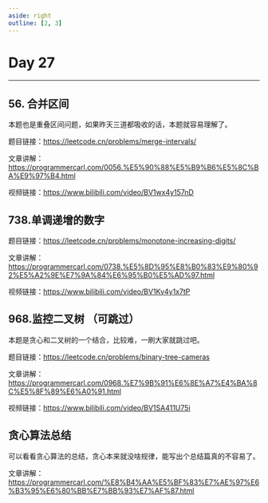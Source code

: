 ```yaml
---
aside: right
outline: [2, 3]
---
```


# Day 27

---

## 56. 合并区间

本题也是重叠区间问题，如果昨天三道都吸收的话，本题就容易理解了。

题目链接：https://leetcode.cn/problems/merge-intervals/

文章讲解：https://programmercarl.com/0056.%E5%90%88%E5%B9%B6%E5%8C%BA%E9%97%B4.html

视频链接：https://www.bilibili.com/video/BV1wx4y157nD

## 738.单调递增的数字

题目链接：https://leetcode.cn/problems/monotone-increasing-digits/

文章讲解：https://programmercarl.com/0738.%E5%8D%95%E8%B0%83%E9%80%92%E5%A2%9E%E7%9A%84%E6%95%B0%E5%AD%97.html

视频链接：https://www.bilibili.com/video/BV1Kv4y1x7tP

## 968.监控二叉树 （可跳过）

本题是贪心和二叉树的一个结合，比较难，一刷大家就跳过吧。

题目链接：https://leetcode.cn/problems/binary-tree-cameras

文章讲解：https://programmercarl.com/0968.%E7%9B%91%E6%8E%A7%E4%BA%8C%E5%8F%89%E6%A0%91.html

视频链接：https://www.bilibili.com/video/BV1SA411U75i

## 贪心算法总结

可以看看贪心算法的总结，贪心本来就没啥规律，能写出个总结篇真的不容易了。

文章讲解：https://programmercarl.com/%E8%B4%AA%E5%BF%83%E7%AE%97%E6%B3%95%E6%80%BB%E7%BB%93%E7%AF%87.html
